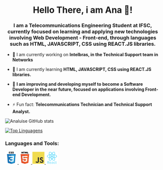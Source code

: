 <h1 align="center">Hello There, i am Ana 👋! 
</h1>
<h3 align="center">I am a Telecommunications Engineering Student at IFSC, currently focused on learning and applying new technologies involving Web Development - Front-end, through languages such as HTML, JAVASCRIPT, CSS using REACT.JS libraries.</h3>

- 🔭 I am currently working on **Intelbras, in the Technical Support team in Networks**

- 🌱 I am currently learning **HTML, JAVASCRIPT, CSS using REACT.JS libraries.**

- 🤝 **I am improving and developing myself to become a Software Developer in the near future, focused on applications involving Front-end Development.**

- ⚡ Fun fact: **Telecommunications Technician and Technical Support Analyst.**
 
![Analuise GitHub stats](https://github-readme-stats.vercel.app/api?username=analuise&show_icons=true&theme=tokyonight)

[![Top Linguagens](https://github-readme-stats.vercel.app/api/top-langs/?username=analuise&amp;theme=tokyonight&amp;layout=compact)](https://github.com/anuraghazra/github-readme-stats)

<h3 align="left">Languages and Tools:</h3>
<p align="left"> <a href="https://www.w3schools.com/css/" target="_blank" rel="noreferrer"> <img src="https://raw.githubusercontent.com/devicons/devicon/master/icons/css3/css3-original-wordmark.svg" alt="css3" width="40" height="40"/> </a> <a href="https://www.w3.org/html/" target="_blank" rel="noreferrer"> <img src="https://raw.githubusercontent.com/devicons/devicon/master/icons/html5/html5-original-wordmark.svg" alt="html5" width="40" height="40"/> </a> <a href="https://developer.mozilla.org/en-US/docs/Web/JavaScript" target="_blank" rel="noreferrer"> <img src="https://raw.githubusercontent.com/devicons/devicon/master/icons/javascript/javascript-original.svg" alt="javascript" width="40" height="40"/> </a> <a href="https://reactjs.org/" target="_blank" rel="noreferrer"> <img src="https://raw.githubusercontent.com/devicons/devicon/master/icons/react/react-original-wordmark.svg" alt="react" width="40" height="40"/> </a> </p>



